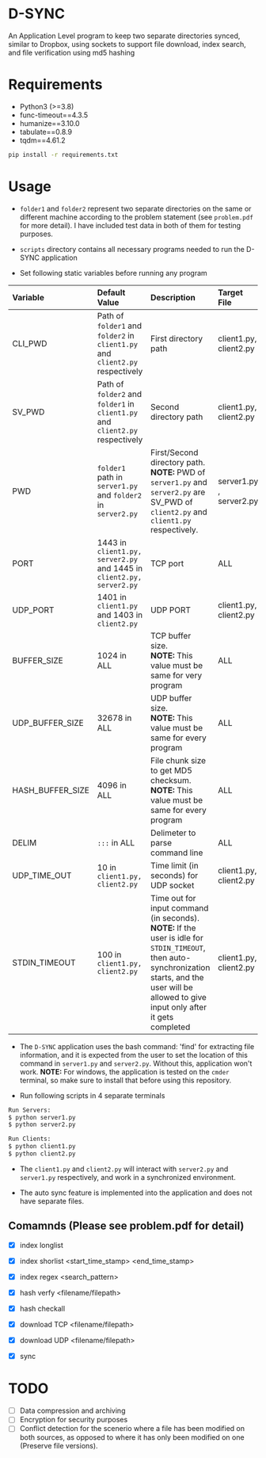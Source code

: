 # D-SYNC
An Application Level program to keep two separate directories synced, similar to Dropbox, using sockets to support file download, index search, and file verification using md5 hashing

# Requirements
* Python3 (>=3.8)
* func-timeout==4.3.5
* humanize==3.10.0
* tabulate==0.8.9
* tqdm==4.61.2
```bash
pip install -r requirements.txt
```


# Usage

* ``folder1`` and ``folder2`` represent two separate directories on the same or different machine according to the problem statement (see ``problem.pdf`` for more detail). I have included test data in both of them for testing purposes.  

* ``scripts`` directory contains all necessary programs needed to run the D-SYNC application

* Set following static variables before running any program

| Variable | Default Value | Description  | Target File  |  
| :---         |     :---      |      :---    |      :---    |
| CLI_PWD   | Path of `folder1` and `folder2` in `client1.py` and `client2.py` respectively    | First directory path   |  client1.py, client2.py           |
| SV_PWD     | Path of `folder2` and `folder1` in `client1.py` and `client2.py` respectively     | Second directory path      | client1.py, client2.py|
| PWD   | `folder1` path in `server1.py` and `folder2` in `server2.py`      | First/Second directory path. <br/> **NOTE:** PWD of `server1.py` and `server2.py` are SV_PWD of `client2.py` and `client1.py` respectively.     |server1.py , server2.py|
| PORT     | 1443 in `client1.py, server2.py` and 1445 in `client2.py, server2.py`       | TCP port      | ALL |
| UDP_PORT   | 1401 in `client1.py` and 1403 in `client2.py`     | UDP PORT    | client1.py, client2.py |
| BUFFER_SIZE     | 1024 in ALL     | TCP buffer size. <br/> **NOTE:** This value must be same for very program    | ALL | 
| UDP_BUFFER_SIZE   | 32678 in ALL     | UDP buffer size. <br/> **NOTE:** This value must be same for every program     | ALL |
| HASH_BUFFER_SIZE   | 4096 in ALL     | File chunk size to get MD5 checksum. <br/> **NOTE:** This value must be same for every program     | ALL |
| DELIM     | `:::`  in ALL    | Delimeter to parse command line     | ALL |
| UDP_TIME_OUT   | 10 in `client1.py, client2.py`     | Time limit (in seconds) for UDP socket    |  client1.py, client2.py | 
| STDIN_TIMEOUT     | 100 in `client1.py, client2.py`       | Time out for input command (in seconds). <br/> **NOTE:** If the user is idle for ``STDIN_TIMEOUT``, then auto-synchronization starts, and the user will be allowed to give input only after it gets completed    | client1.py, client2.py | 

* The `D-SYNC` application uses the bash command: 'find' for extracting file information, and it is expected from the user to set the location of this command in `server1.py` and `server2.py`. Without this, application won't work. **NOTE:** For windows, the application is tested on the `cmder` terminal, so make sure to install that before using this repository.  

* Run following scripts in 4 separate terminals
```bash
Run Servers:
$ python server1.py
$ python server2.py

Run Clients:
$ python client1.py
$ python client2.py
```

* The ``client1.py`` and ``client2.py`` will interact with ``server2.py`` and ``server1.py`` respectively, and work in a synchronized environment. 

* The auto sync feature is implemented into the application and does not have separate files.

## Comamnds (Please see problem.pdf for detail)
- [x] index longlist 
- [x] index shorlist <start_time_stamp> <end_time_stamp>
- [x] index regex <search_pattern>
- [x] hash verfy <filename/filepath>
- [x] hash checkall
- [x] download TCP <filename/filepath>
- [x] download UDP <filename/filepath>
- [x] sync


# TODO

- [ ] Data compression and archiving
- [ ] Encryption for security purposes
- [ ] Conflict detection for the scenerio where a file has been modified on both sources, as opposed to where it has only been modified on one (Preserve file versions).  
